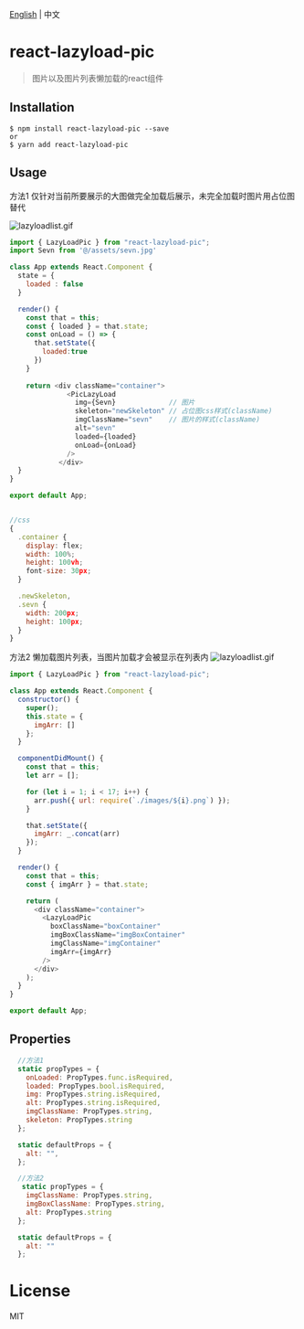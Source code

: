 [English](./README_en-US.md) | 中文


# react-lazyload-pic

> 图片以及图片列表懒加载的react组件

## Installation

```
$ npm install react-lazyload-pic --save
or
$ yarn add react-lazyload-pic
```

## Usage 
方法1 仅针对当前所要展示的大图做完全加载后展示，未完全加载时图片用占位图替代

![lazyloadlist.gif](https://i.loli.net/2019/12/09/1SF9QoBCuiMOW63.gif)
```javascript
import { LazyLoadPic } from "react-lazyload-pic";
import Sevn from '@/assets/sevn.jpg'

class App extends React.Component {
  state = {
    loaded : false
  }

  render() {
    const that = this;
    const { loaded } = that.state;
    const onLoad = () => {
      that.setState({
        loaded:true
      })
    }
   
    return <div className="container"> 
              <PicLazyLoad
                img={Sevn}             // 图片
                skeleton="newSkeleton" // 占位图css样式(className)
                imgClassName="sevn"    // 图片的样式(className)
                alt="sevn"
                loaded={loaded}
                onLoad={onLoad}
              /> 
            </div>
  }
}

export default App;


//css 
{
  .container {
    display: flex;
    width: 100%;
    height: 100vh;
    font-size: 30px;
  }

  .newSkeleton,
  .sevn {
    width: 200px;
    height: 100px;
  }
}

```
方法2 懒加载图片列表，当图片加载才会被显示在列表内
![lazyloadlist.gif](https://i.loli.net/2019/12/09/4dNFHoXhxE3jmcy.gif)
```javascript
import { LazyLoadPic } from "react-lazyload-pic";

class App extends React.Component {
  constructor() {
    super();
    this.state = {
      imgArr: []
    };
  }

  componentDidMount() {
    const that = this;
    let arr = [];

    for (let i = 1; i < 17; i++) {
      arr.push({ url: require(`./images/${i}.png`) });
    }

    that.setState({
      imgArr: _.concat(arr)
    });
  }

  render() {
    const that = this;
    const { imgArr } = that.state;

    return (
      <div className="container">
        <LazyLoadPic
          boxClassName="boxContainer"
          imgBoxClassName="imgBoxContainer"
          imgClassName="imgContainer"
          imgArr={imgArr}
        />
      </div>
    );
  }
}

export default App;

```


## Properties

```javascript 
  //方法1
  static propTypes = {
    onLoaded: PropTypes.func.isRequired,
    loaded: PropTypes.bool.isRequired,
    img: PropTypes.string.isRequired,
    alt: PropTypes.string.isRequired,
    imgClassName: PropTypes.string,
    skeleton: PropTypes.string
  };

  static defaultProps = {
    alt: "",
  };

  //方法2
   static propTypes = {
    imgClassName: PropTypes.string,
    imgBoxClassName: PropTypes.string,
    alt: PropTypes.string
  };

  static defaultProps = {
    alt: ""
  };
```

# License

MIT
